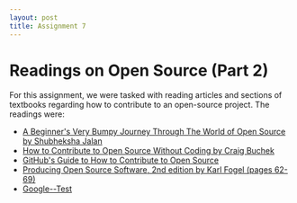 ```yaml
---
layout: post
title: Assignment 7
---
```


# Readings on Open Source (Part 2)

For this assignment, we were tasked with reading articles and sections of textbooks regarding how to contribute to an open-source project. The readings were:

- [A Beginner's Very Bumpy Journey Through The World of Open Source by Shubheksha Jalan](https://medium.freecodecamp.org/a-beginners-very-bumpy-journey-through-the-world-of-open-source-4d108d540b39)
- [How to Contribute to Open Source Without Coding by Craig Buchek](https://icontribute.wordpress.com/how-to-contribute-to-open-source-without-coding/)
- [GitHub's Guide to How to Contribute to Open Source](https://opensource.guide/how-to-contribute/#finding-a-project-to-contribute-to)
- [Producing Open Source Software, 2nd edition by Karl Fogel (pages 62-69)](https://producingoss.com/)
- <a href="https://www.google.com/" target="_blank">Google--Test</a>
 
<!---Now, this worked for a while, until I realized that I could make better use of the skill set I was building up. I’d learned so many new things, but I couldn’t figure out where to apply them. Just learning — without applying — counts for very little. --->


